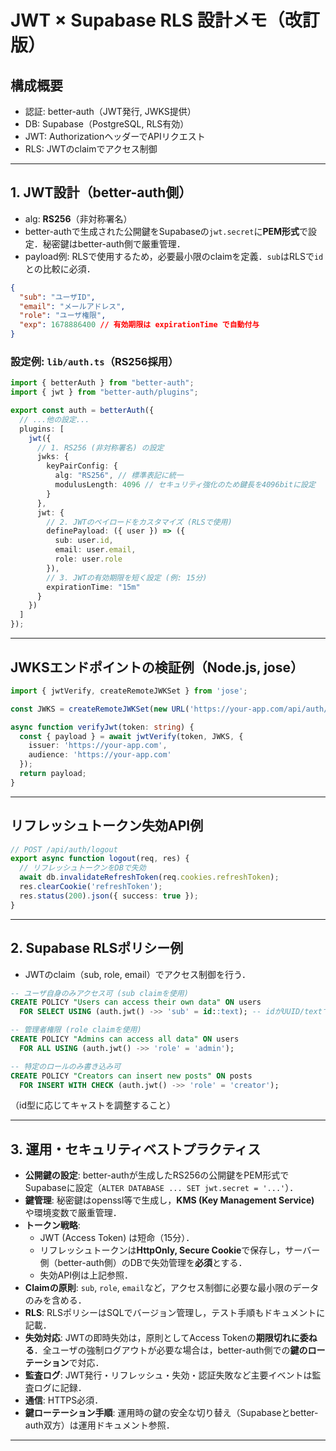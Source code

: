 # JWT × Supabase RLS 設計メモ（改訂版）

## 構成概要

- 認証: better-auth（JWT発行, JWKS提供）
- DB: Supabase（PostgreSQL, RLS有効）
- JWT: AuthorizationヘッダーでAPIリクエスト
- RLS: JWTのclaimでアクセス制御

---

## 1. JWT設計（better-auth側）

- alg: **RS256**（非対称署名）
- better-authで生成された公開鍵をSupabaseの`jwt.secret`に**PEM形式**で設定．秘密鍵はbetter-auth側で厳重管理．
- payload例: RLSで使用するため，必要最小限のclaimを定義．`sub`はRLSで`id`との比較に必須．

```json
{
  "sub": "ユーザID",
  "email": "メールアドレス",
  "role": "ユーザ権限",
  "exp": 1678886400 // 有効期限は expirationTime で自動付与
}
```

### 設定例: `lib/auth.ts`（RS256採用）

```typescript
import { betterAuth } from "better-auth";
import { jwt } from "better-auth/plugins";

export const auth = betterAuth({
  // ...他の設定...
  plugins: [
    jwt({
      // 1. RS256 (非対称署名) の設定
      jwks: {
        keyPairConfig: {
          alg: "RS256", // 標準表記に統一
          modulusLength: 4096 // セキュリティ強化のため鍵長を4096bitに設定
        }
      },
      jwt: {
        // 2. JWTのペイロードをカスタマイズ (RLSで使用)
        definePayload: ({ user }) => ({
          sub: user.id,
          email: user.email,
          role: user.role
        }),
        // 3. JWTの有効期限を短く設定 (例: 15分)
        expirationTime: "15m" 
      }
    })
  ]
});
```

---

## JWKSエンドポイントの検証例（Node.js, jose）

```typescript
import { jwtVerify, createRemoteJWKSet } from 'jose';

const JWKS = createRemoteJWKSet(new URL('https://your-app.com/api/auth/jwks'));

async function verifyJwt(token: string) {
  const { payload } = await jwtVerify(token, JWKS, {
    issuer: 'https://your-app.com',
    audience: 'https://your-app.com'
  });
  return payload;
}
```

---

## リフレッシュトークン失効API例

```typescript
// POST /api/auth/logout
export async function logout(req, res) {
  // リフレッシュトークンをDBで失効
  await db.invalidateRefreshToken(req.cookies.refreshToken);
  res.clearCookie('refreshToken');
  res.status(200).json({ success: true });
}
```

---

## 2. Supabase RLSポリシー例

- JWTのclaim（sub, role, email）でアクセス制御を行う．

```sql
-- ユーザ自身のみアクセス可 (sub claimを使用)
CREATE POLICY "Users can access their own data" ON users
  FOR SELECT USING (auth.jwt() ->> 'sub' = id::text); -- idがUUID/textでない場合はキャストに注意

-- 管理者権限 (role claimを使用)
CREATE POLICY "Admins can access all data" ON users
  FOR ALL USING (auth.jwt() ->> 'role' = 'admin');

-- 特定のロールのみ書き込み可
CREATE POLICY "Creators can insert new posts" ON posts
  FOR INSERT WITH CHECK (auth.jwt() ->> 'role' = 'creator');
```

（id型に応じてキャストを調整すること）

---

## 3. 運用・セキュリティベストプラクティス

- **公開鍵の設定**: better-authが生成したRS256の公開鍵をPEM形式でSupabaseに設定（`ALTER DATABASE ... SET jwt.secret = '...'`）．
- **鍵管理**: 秘密鍵はopenssl等で生成し，**KMS (Key Management Service)** や環境変数で厳重管理．
- **トークン戦略**:
  - JWT (Access Token) は短命（15分）．
  - リフレッシュトークンは**HttpOnly, Secure Cookie**で保存し，サーバー側（better-auth側）のDBで失効管理を**必須**とする．
  - 失効API例は上記参照．
- **Claimの原則**: `sub`, `role`, `email`など，アクセス制御に必要な最小限のデータのみを含める．
- **RLS**: RLSポリシーはSQLでバージョン管理し，テスト手順もドキュメントに記載．
- **失効対応**: JWTの即時失効は，原則としてAccess Tokenの**期限切れに委ねる**．全ユーザの強制ログアウトが必要な場合は，better-auth側での**鍵のローテーション**で対応．
- **監査ログ**: JWT発行・リフレッシュ・失効・認証失敗など主要イベントは監査ログに記録．
- **通信**: HTTPS必須．
- **鍵ローテーション手順**: 運用時の鍵の安全な切り替え（Supabaseとbetter-auth双方）は運用ドキュメント参照．

---
